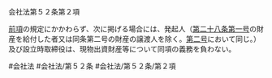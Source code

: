 会社法第５２条第２項

[前項](会社法＿＿＿＿第５２条第１項)の規定にかかわらず、次に掲げる場合には、発起人（[第二十八条](会社法＿＿＿＿第２８条)[第一号](会社法＿＿＿＿第５２条第２項第１号)の財産を給付した者又は同条第二号の財産の譲渡人を除く。[第二号](会社法＿＿＿＿第５２条第２項第２号)において同じ。）及び設立時取締役は、現物出資財産等について同項の義務を負わない。

#会社法
#会社法/第５２条
#会社法/第５２条/第２項
